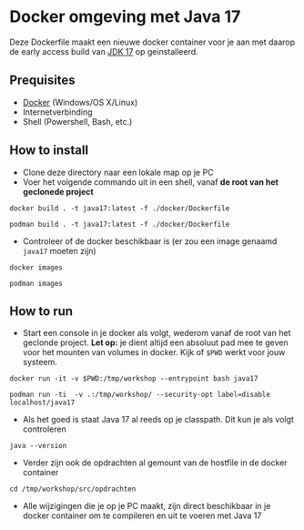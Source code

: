 # Docker omgeving met Java 17
Deze Dockerfile maakt een nieuwe docker container voor je aan met daarop de early access build van [JDK 17](https://jdk.java.net/17/) op geinstalleerd.
## Prequisites
* [Docker](https://docs.docker.com/get-docker/) (Windows/OS X/Linux)
* Internetverbinding
* Shell (Powershell, Bash, etc.)

## How to install
* Clone deze directory naar een lokale map op je PC
* Voer het volgende commando uit in een shell, vanaf **de root van het geclonede project**
```console
docker build . -t java17:latest -f ./docker/Dockerfile
```
```console
podman build . -t java17:latest -f ./docker/Dockerfile
```

* Controleer of de docker beschikbaar is (er zou een image genaamd `java17` moeten zijn)
```console
docker images
```
```console
podman images
```

## How to run
* Start een console in je docker als volgt, wederom vanaf de root van het geclonde project. **Let op:** je dient altijd een absoluut pad mee te geven voor het mounten van volumes in docker. Kijk of `$PWD` werkt voor jouw systeem.
```console
docker run -it -v $PWD:/tmp/workshop --entrypoint bash java17
```
```console
podman run -ti  -v .:/tmp/workshop/ --security-opt label=disable  localhost/java17
```

* Als het goed is staat Java 17 al reeds op je classpath. Dit kun je als volgt controleren
```console
java --version
```
* Verder zijn ook de opdrachten al gemount van de hostfile in de docker container
```console
cd /tmp/workshop/src/opdrachten
```
* Alle wijzigingen die je op je PC maakt, zijn direct beschikbaar in je docker container om te compileren en uit te voeren met Java 17
